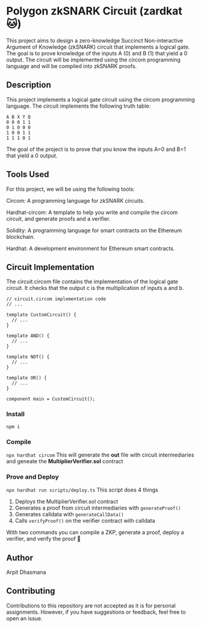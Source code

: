 # Polygon zkSNARK Circuit (zardkat 🐱)


This project aims to design a zero-knowledge Succinct Non-interactive Argument of Knowledge (zkSNARK) circuit that implements a logical gate. The goal is to prove knowledge of the inputs A (0) and B (1) that yield a 0 output. The circuit will be implemented using the circom programming language and will be compiled into zkSNARK proofs.


## Description

This project implements a logical gate circuit using the circom programming language. The circuit implements the following truth table:

```
A B X Y Q
0 0 0 1 1
0 1 0 0 0
1 0 0 1 1
1 1 1 0 1
```

The goal of the project is to prove that you know the inputs A=0 and B=1 that yield a 0 output. 


## Tools Used

For this project, we will be using the following tools:

Circom: A programming language for zkSNARK circuits.

Hardhat-circom: A template to help you write and compile the circom circuit, and generate proofs and a verifier.

Solidity: A programming language for smart contracts on the Ethereum blockchain.

Hardhat: A development environment for Ethereum smart contracts.

## Circuit Implementation
The circuit.circom file contains the implementation of the logical gate circuit. It checks that the output c is the multiplication of inputs a and b.

```circom
// circuit.circom implementation code
// ...

template CustomCircuit() {
  // ...
}

template AND() {
  // ...
}

template NOT() {
  // ...
}

template OR() {
  // ...
}

component main = CustomCircuit();
```
### Install
`npm i`

### Compile
`npx hardhat circom` 
This will generate the **out** file with circuit intermediaries and geneate the **MultiplierVerifier.sol** contract

### Prove and Deploy
`npx hardhat run scripts/deploy.ts`
This script does 4 things  
1. Deploys the MultiplierVerifier.sol contract
2. Generates a proof from circuit intermediaries with `generateProof()`
3. Generates calldata with `generateCallData()`
4. Calls `verifyProof()` on the verifier contract with calldata

With two commands you can compile a ZKP, generate a proof, deploy a verifier, and verify the proof 🎉


## Author 

Arpit Dhasmana

## Contributing
Contributions to this repository are not accepted as it is for personal assignments. However, if you have suggestions or feedback, feel free to open an issue.

